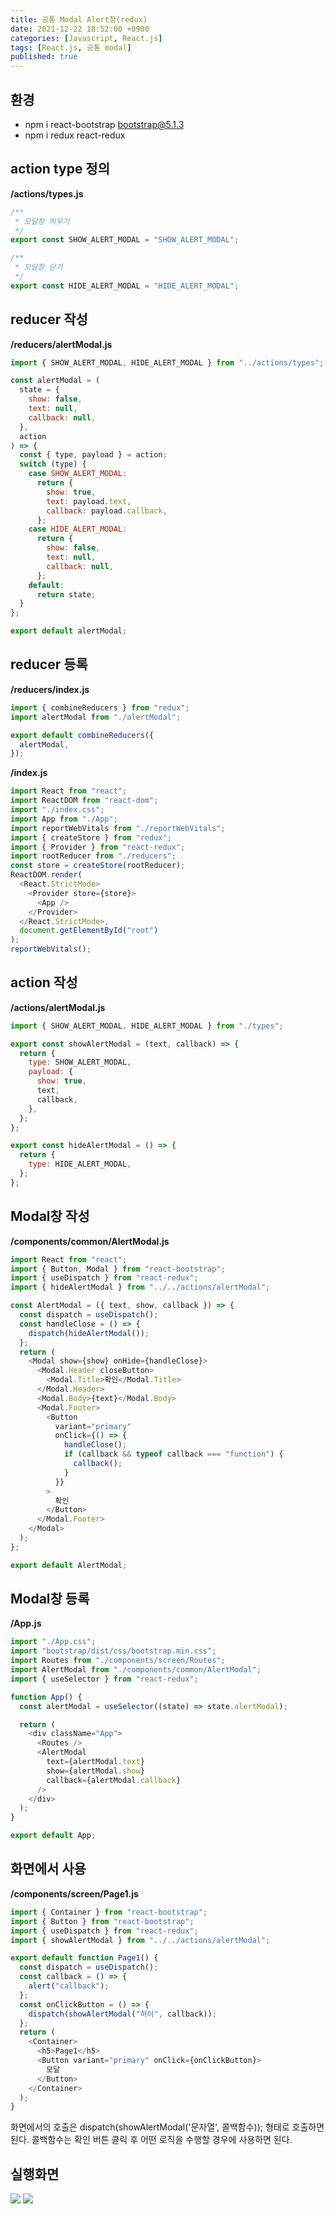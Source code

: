 ```yaml
---
title: 공통 Modal Alert창(redux)
date: 2021-12-22 18:52:00 +0900
categories: [Javascript, React.js]
tags: [React.js, 공통 modal]
published: true
---
```


## 환경

- npm i react-bootstrap bootstrap@5.1.3
- npm i redux react-redux

## action type 정의

**/actions/types.js**

```javascript
/**
 * 모달창 띄우기
 */
export const SHOW_ALERT_MODAL = "SHOW_ALERT_MODAL";

/**
 * 모달창 닫기
 */
export const HIDE_ALERT_MODAL = "HIDE_ALERT_MODAL";
```

## reducer 작성

**/reducers/alertModal.js**

```javascript
import { SHOW_ALERT_MODAL, HIDE_ALERT_MODAL } from "../actions/types";

const alertModal = (
  state = {
    show: false,
    text: null,
    callback: null,
  },
  action
) => {
  const { type, payload } = action;
  switch (type) {
    case SHOW_ALERT_MODAL:
      return {
        show: true,
        text: payload.text,
        callback: payload.callback,
      };
    case HIDE_ALERT_MODAL:
      return {
        show: false,
        text: null,
        callback: null,
      };
    default:
      return state;
  }
};

export default alertModal;
```

## reducer 등록

**/reducers/index.js**

```javascript
import { combineReducers } from "redux";
import alertModal from "./alertModal";

export default combineReducers({
  alertModal,
});
```

**/index.js**

```javascript
import React from "react";
import ReactDOM from "react-dom";
import "./index.css";
import App from "./App";
import reportWebVitals from "./reportWebVitals";
import { createStore } from "redux";
import { Provider } from "react-redux";
import rootReducer from "./reducers";
const store = createStore(rootReducer);
ReactDOM.render(
  <React.StrictMode>
    <Provider store={store}>
      <App />
    </Provider>
  </React.StrictMode>,
  document.getElementById("root")
);
reportWebVitals();
```

## action 작성

**/actions/alertModal.js**

```javascript
import { SHOW_ALERT_MODAL, HIDE_ALERT_MODAL } from "./types";

export const showAlertModal = (text, callback) => {
  return {
    type: SHOW_ALERT_MODAL,
    payload: {
      show: true,
      text,
      callback,
    },
  };
};

export const hideAlertModal = () => {
  return {
    type: HIDE_ALERT_MODAL,
  };
};
```

## Modal창 작성

**/components/common/AlertModal.js**

```javascript
import React from "react";
import { Button, Modal } from "react-bootstrap";
import { useDispatch } from "react-redux";
import { hideAlertModal } from "../../actions/alertModal";

const AlertModal = ({ text, show, callback }) => {
  const dispatch = useDispatch();
  const handleClose = () => {
    dispatch(hideAlertModal());
  };
  return (
    <Modal show={show} onHide={handleClose}>
      <Modal.Header closeButton>
        <Modal.Title>확인</Modal.Title>
      </Modal.Header>
      <Modal.Body>{text}</Modal.Body>
      <Modal.Footer>
        <Button
          variant="primary"
          onClick={() => {
            handleClose();
            if (callback && typeof callback === "function") {
              callback();
            }
          }}
        >
          확인
        </Button>
      </Modal.Footer>
    </Modal>
  );
};

export default AlertModal;
```

## Modal창 등록

**/App.js**

```javascript
import "./App.css";
import "bootstrap/dist/css/bootstrap.min.css";
import Routes from "./components/screen/Routes";
import AlertModal from "./components/common/AlertModal";
import { useSelector } from "react-redux";

function App() {
  const alertModal = useSelector((state) => state.alertModal);

  return (
    <div className="App">
      <Routes />
      <AlertModal
        text={alertModal.text}
        show={alertModal.show}
        callback={alertModal.callback}
      />
    </div>
  );
}

export default App;
```

## 화면에서 사용

**/components/screen/Page1.js**

```javascript
import { Container } from "react-bootstrap";
import { Button } from "react-bootstrap";
import { useDispatch } from "react-redux";
import { showAlertModal } from "../../actions/alertModal";

export default function Page1() {
  const dispatch = useDispatch();
  const callback = () => {
    alert("callback");
  };
  const onClickButton = () => {
    dispatch(showAlertModal("하이", callback));
  };
  return (
    <Container>
      <h5>Page1</h5>
      <Button variant="primary" onClick={onClickButton}>
        모달
      </Button>
    </Container>
  );
}
```

화면에서의 호출은 dispatch(showAlertModal('문자열', 콜백함수)); 형태로 호출하면 된다.
콜백함수는 확인 버튼 클릭 후 어떤 로직을 수행할 경우에 사용하면 된다.

## 실행화면

![](https://img1.daumcdn.net/thumb/R1280x0/?scode=mtistory2&fname=https%3A%2F%2Fblog.kakaocdn.net%2Fdn%2FY7a15%2FbtroPHaZr4Z%2FPB386QgZxQO2aQZIRBrkgk%2Fimg.png)
![](https://img1.daumcdn.net/thumb/R1280x0/?scode=mtistory2&fname=https%3A%2F%2Fblog.kakaocdn.net%2Fdn%2FnvIB1%2FbtroKZYL4aT%2FP9kgBHGe4YEvTI4Vsvbbj0%2Fimg.png)
